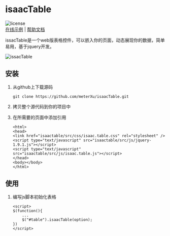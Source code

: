 # isaacTable 
![license](https://img.shields.io/github/license/meterXu/isaacTable.svg)    
[在线示例](https://app.isaacxu.com/table) |
[帮助文档](https://app.isaacxu.com/table/demo/doc.html)

issacTable是一个web版表格控件，可以嵌入你的页面，动态展现你的数据，简单易用，基于jquery开发。

![issacTable](https://app.isaacxu.com/table/demo/table.jpg)

## 安装
1.  从github上下载源码

    `git clone https://github.com/meterXu/isaacTable.git`
2.  拷贝整个源代码到你的项目中
3.  在所需要的页面中添加引用

    `<html>`  
    `<head>`  
    `<link href="isaactable/src/css/isaac.table.css" rel="stylesheet" />`  
    `<script type="text/javascript" src="isaactable/src/js/jquery-1.9.1.js"></script>`  
    `<script type="text/javascript" src="isaactable/src/js/isaac.table.js"></script>`  
    `</head>`  
    `<body></body>`  
    `</html>`
## 使用
1.  编写js脚本初始化表格

    `<script>`  
    `$(function(){`  
    `    ...`  
    `    $("#table").isaacTable(option);`  
    `})`  
    `</script>`

